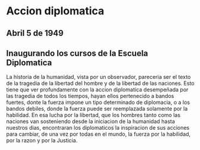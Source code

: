 # Accion diplomatica
## Abril 5 de 1949
## Inaugurando los cursos de la Escuela Diplomatica

La historia de la humanidad, vista por un observador, pareceria ser el texto de la tragedia de la libertad del hombre y de la libertad de las naciones.
Esto tiene que ver profundamente con la accion diplomatica desempeñada por las tragedia de todos los tiempos, hayan ellos pertenecido a bandos fuertes,
donte la fuerza impone un tipo determinado de diplomacia, o a los bandos debiles, donde la fuerza puede ser reemplazada solamente por la habilidad.
En esa lucha por la libertad, que los hombres tanto como las naciones van sosteniendo desde la iniciacion de la humanidad hasta nuestros dias,
encontraran los diplomaticos la inspiracion de sus acciones para cambiar, de una vez por todas en el mundo, la fuerza por la habilidad, por la razon y
por la Justicia.
